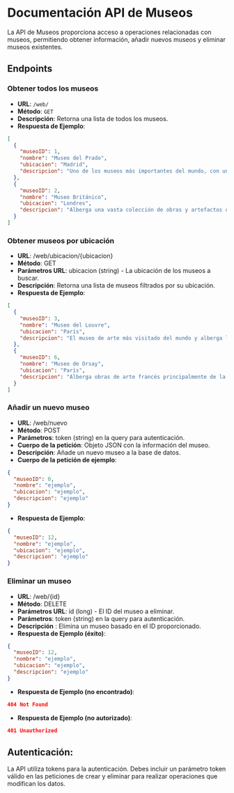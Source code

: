 # Documentación API de Museos

La API de Museos proporciona acceso a operaciones relacionadas con museos, permitiendo obtener información, añadir nuevos museos y eliminar museos existentes.

## Endpoints

### Obtener todos los museos

- **URL**: `/web/`
- **Método**: `GET`
- **Descripción**: Retorna una lista de todos los museos.
- **Respuesta de Ejemplo**:

```json
[
  {
    "museoID": 1,
    "nombre": "Museo del Prado",
    "ubicacion": "Madrid",
    "descripcion": "Uno de los museos más importantes del mundo, con una colección de arte europeo desde el siglo XII hasta el inicio del XIX."
  },
  {
    "museoID": 2,
    "nombre": "Museo Británico",
    "ubicacion": "Londres",
    "descripcion": "Alberga una vasta colección de obras y artefactos de todo el mundo."
  }
]
```

### Obtener museos por ubicación

- **URL**: /web/ubicacion/{ubicacion}
- **Método**: GET
- **Parámetros URL**: ubicacion (string) - La ubicación de los museos a buscar.
- **Descripción**: Retorna una lista de museos filtrados por su ubicación.
- **Respuesta de Ejemplo**:

```json
[
  {
    "museoID": 3,
    "nombre": "Museo del Louvre",
    "ubicacion": "París",
    "descripcion": "El museo de arte más visitado del mundo y alberga la Mona Lisa."
  },
  {
    "museoID": 6,
    "nombre": "Museo de Orsay",
    "ubicacion": "París",
    "descripcion": "Alberga obras de arte francés principalmente de la época impresionista."
  }
]
```

### Añadir un nuevo museo
- **URL**: /web/nuevo
- **Método**: POST
- **Parámetros**: token (string) en la query para autenticación.
- **Cuerpo de la petición**: Objeto JSON con la información del museo.
- **Descripción**: Añade un nuevo museo a la base de datos.
- **Cuerpo de la petición de ejemplo**:

```json
{
  "museoID": 0,
  "nombre": "ejemplo",
  "ubicacion": "ejemplo",
  "descripcion": "ejemplo"
}
```
- **Respuesta de Ejemplo**:

```json
{
  "museoID": 12,
  "nombre": "ejemplo",
  "ubicacion": "ejemplo",
  "descripcion": "ejemplo"
}
```

### Eliminar un museo
- **URL**: /web/{id}
- **Método**: DELETE
- **Parámetros URL**: id (long) - El ID del museo a eliminar.
- **Parámetros**: token (string) en la query para autenticación.
- **Descripción** : Elimina un museo basado en el ID proporcionado.
- **Respuesta de Ejemplo (éxito)**:

```json
{
  "museoID": 12,
  "nombre": "ejemplo",
  "ubicacion": "ejemplo",
  "descripcion": "ejemplo"
}
```
- **Respuesta de Ejemplo (no encontrado)**:

```json
404 Not Found
```
- **Respuesta de Ejemplo (no autorizado)**:

```json
401 Unauthorized
```

## Autenticación:

La API utiliza tokens para la autenticación. Debes incluir un parámetro token válido en las peticiones de crear y eliminar para realizar operaciones que modifican los datos.

